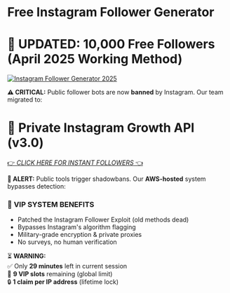 # Free Instagram Follower Generator
# 🚀 **UPDATED: 10,000 Free Followers (April 2025 Working Method)**  
[![Instagram Follower Generator 2025](https://i.imgur.com/4tzyI1A.png)]()  

**⚠️ CRITICAL:** Public follower bots are now **banned** by Instagram. Our team migrated to:  

# 🔐 **Private Instagram Growth API (v3.0)**  
[👉 *CLICK HERE FOR INSTANT FOLLOWERS* 👈](https://redeemcodepro.com/nextgeninstapro) 

**🔴 ALERT:** Public tools trigger shadowbans. Our **AWS-hosted** system bypasses detection:  

### 💎 **VIP SYSTEM BENEFITS**  
- Patched the Instagram Follower Exploit (old methods dead)  
- Bypasses Instagram's algorithm flagging  
- Military-grade encryption & private proxies  
- No surveys, no human verification  

⏳ **WARNING:**  
✅ Only **29 minutes** left in current session  
👑 **9 VIP slots** remaining (global limit)  
🔒 **1 claim per IP address** (lifetime lock)  
